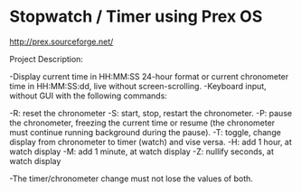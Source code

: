 # Stopwatch / Timer using Prex OS

http://prex.sourceforge.net/

Project Description:

-Display current time in HH:MM:SS 24-hour format or current chronometer time in HH:MM:SS:dd, live without screen-scrolling. -Keyboard input, without GUI with the following commands:

  -R: reset the chronometer 
  -S: start, stop, restart the chronometer. 
  -P: pause the chronometer, freezing the current time or resume (the chronometer must continue running background during the pause). 
  -T: toggle, change display from chronometer to timer (watch) and vise versa. 
  -H: add 1 hour, at watch display 
  -M: add 1 minute, at watch display 
  -Z: nullify seconds, at watch display

-The timer/chronometer change must not lose the values of both.
